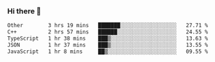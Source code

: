 ### Hi there 👋

<!--
**WShiBin/WShiBin** is a ✨ _special_ ✨ repository because its `README.md` (this file) appears on your GitHub profile.

Here are some ideas to get you started:

- 🔭 I’m currently working on ...
- 🌱 I’m currently learning ...
- 👯 I’m looking to collaborate on ...
- 🤔 I’m looking for help with ...
- 💬 Ask me about ...
- 📫 How to reach me: ...
- 😄 Pronouns: ...
- ⚡ Fun fact: ...
-->

<!--START_SECTION:waka-->

```txt
Other        3 hrs 19 mins   ███████░░░░░░░░░░░░░░░░░░   27.71 %
C++          2 hrs 57 mins   ██████░░░░░░░░░░░░░░░░░░░   24.55 %
TypeScript   1 hr 38 mins    ███▒░░░░░░░░░░░░░░░░░░░░░   13.63 %
JSON         1 hr 37 mins    ███▒░░░░░░░░░░░░░░░░░░░░░   13.55 %
JavaScript   1 hr 8 mins     ██▒░░░░░░░░░░░░░░░░░░░░░░   09.55 %
```

<!--END_SECTION:waka-->
